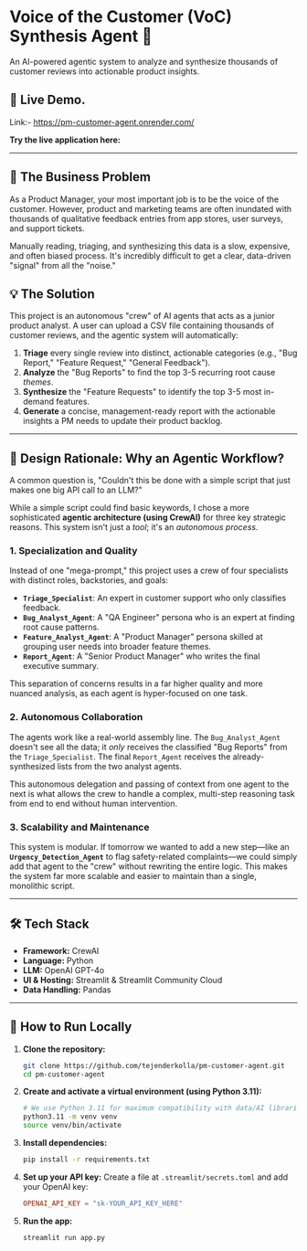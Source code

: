 # Voice of the Customer (VoC) Synthesis Agent 🤖

An AI-powered agentic system to analyze and synthesize thousands of customer reviews into actionable product insights.

## 🚀 Live Demo.  
Link:- https://pm-customer-agent.onrender.com/

**Try the live application here:**  

---

## 🎯 The Business Problem

As a Product Manager, your most important job is to be the voice of the customer. However, product and marketing teams are often inundated with thousands of qualitative feedback entries from app stores, user surveys, and support tickets.

Manually reading, triaging, and synthesizing this data is a slow, expensive, and often biased process. It's incredibly difficult to get a clear, data-driven "signal" from all the "noise."

## 💡 The Solution

This project is an autonomous "crew" of AI agents that acts as a junior product analyst. A user can upload a CSV file containing thousands of customer reviews, and the agentic system will automatically:

1.  **Triage** every single review into distinct, actionable categories (e.g., "Bug Report," "Feature Request," "General Feedback").
2.  **Analyze** the "Bug Reports" to find the top 3-5 recurring root cause *themes*.
3.  **Synthesize** the "Feature Requests" to identify the top 3-5 most in-demand features.
4.  **Generate** a concise, management-ready report with the actionable insights a PM needs to update their product backlog.

---

## 🧠 Design Rationale: Why an Agentic Workflow?

A common question is, "Couldn't this be done with a simple script that just makes one big API call to an LLM?"

While a simple script could find basic keywords, I chose a more sophisticated **agentic architecture (using CrewAI)** for three key strategic reasons. This system isn't just a *tool*; it's an *autonomous process*.

### 1. Specialization and Quality
Instead of one "mega-prompt," this project uses a crew of four specialists with distinct roles, backstories, and goals:

* **`Triage_Specialist`**: An expert in customer support who only classifies feedback.
* **`Bug_Analyst_Agent`**: A "QA Engineer" persona who is an expert at finding root cause patterns.
* **`Feature_Analyst_Agent`**: A "Product Manager" persona skilled at grouping user needs into broader feature themes.
* **`Report_Agent`**: A "Senior Product Manager" who writes the final executive summary.

This separation of concerns results in a far higher quality and more nuanced analysis, as each agent is hyper-focused on one task.

### 2. Autonomous Collaboration
The agents work like a real-world assembly line. The `Bug_Analyst_Agent` doesn't see all the data; it *only* receives the classified "Bug Reports" from the `Triage_Specialist`. The final `Report_Agent` receives the already-synthesized lists from the two analyst agents.

This autonomous delegation and passing of context from one agent to the next is what allows the crew to handle a complex, multi-step reasoning task from end to end without human intervention.

### 3. Scalability and Maintenance
This system is modular. If tomorrow we wanted to add a new step—like an **`Urgency_Detection_Agent`** to flag safety-related complaints—we could simply add that agent to the "crew" without rewriting the entire logic. This makes the system far more scalable and easier to maintain than a single, monolithic script.

---

## 🛠️ Tech Stack

* **Framework:** CrewAI
* **Language:** Python
* **LLM:** OpenAI GPT-4o
* **UI & Hosting:** Streamlit & Streamlit Community Cloud
* **Data Handling:** Pandas

---

## 🔧 How to Run Locally

1.  **Clone the repository:**
    ```bash
    git clone https://github.com/tejenderkolla/pm-customer-agent.git
    cd pm-customer-agent
    ```

2.  **Create and activate a virtual environment (using Python 3.11):**
    ```bash
    # We use Python 3.11 for maximum compatibility with data/AI libraries
    python3.11 -m venv venv
    source venv/bin/activate
    ```

3.  **Install dependencies:**
    ```bash
    pip install -r requirements.txt
    ```

4.  **Set up your API key:**
    Create a file at `.streamlit/secrets.toml` and add your OpenAI key:
    ```toml
    OPENAI_API_KEY = "sk-YOUR_API_KEY_HERE"
    ```

5.  **Run the app:**
    ```bash
    streamlit run app.py
    ```